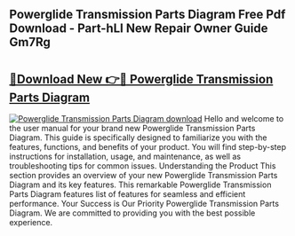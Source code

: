 ## Powerglide Transmission Parts Diagram Free Pdf Download - Part-hLI New Repair Owner Guide Gm7Rg

# <h2><a href="http://dfocrq8.blite.top/?on=Powerglide+Transmission+Parts+Diagram">🔗Download New 👉🔴 Powerglide Transmission Parts Diagram</a></h2>

[![Powerglide Transmission Parts Diagram download](https://i.imgur.com/lujVjoI.png)](http://dfocrq8.blite.top/?on=Powerglide+Transmission+Parts+Diagram)
Hello and welcome to the user manual for your brand new Powerglide Transmission Parts Diagram. This guide is specifically designed to familiarize you with the features, functions, and benefits of your product. You will find step-by-step instructions for installation, usage, and maintenance, as well as troubleshooting tips for common issues. Understanding the Product This section provides an overview of your new Powerglide Transmission Parts Diagram and its key features. This remarkable Powerglide Transmission Parts Diagram features list of features for seamless and efficient performance. Your Success is Our Priority Powerglide Transmission Parts Diagram. We are committed to providing you with the best possible experience.
